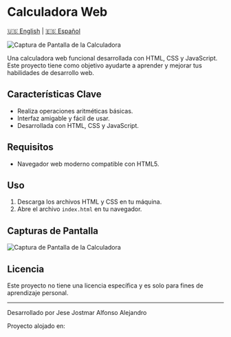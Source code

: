 # Calculadora Web
[🇺🇸 English](README.md) | [🇪🇸 Español](README-es.md)

![Captura de Pantalla de la Calculadora]()

Una calculadora web funcional desarrollada con HTML, CSS y JavaScript. Este proyecto tiene como objetivo ayudarte a aprender y mejorar tus habilidades de desarrollo web.

## Características Clave

- Realiza operaciones aritméticas básicas.
- Interfaz amigable y fácil de usar.
- Desarrollada con HTML, CSS y JavaScript.

## Requisitos

- Navegador web moderno compatible con HTML5.

## Uso

1. Descarga los archivos HTML y CSS en tu máquina.
2. Abre el archivo `index.html` en tu navegador.

## Capturas de Pantalla

![Captura de Pantalla de la Calculadora]()


## Licencia

Este proyecto no tiene una licencia específica y es solo para fines de aprendizaje personal.

---

Desarrollado por Jese Jostmar Alfonso Alejandro

Proyecto alojado en: 
